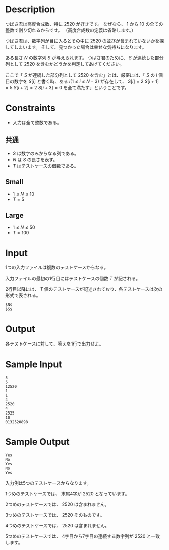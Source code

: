 # Description

つばさ君は高度合成数、特に $2520$ が好きです。
なぜなら、 $1$ から $10$ の全ての整数で割り切れるからです。
（高度合成数の定義は省略します。）

つばさ君は、数字列が目に入るとその中に $2520$ の並びが含まれていないかを探してしまいます。
そして、見つかった場合は幸せな気持ちになります。

ある長さ $N$ の数字列 $S$ が与えられます。
つばさ君のために、 $S$ が連続した部分列として $2520$ を含むかどうかを判定してあげてください。

ここで「 $S$ が連続した部分列として $2520$ を含む」とは、厳密には、「 $S$ の $i$ 個目の数字を $S[i]$ と書く時、ある $i(1 \leq i \leq N-3)$ が存在して、 $S[i] = 2$ $S[i+1] = 5$ $S[i+2] = 2$ $S[i+3] = 0$ を全て満たす」ということです。

# Constraints

* 入力は全て整数である。

## 共通

* $S$ は数字のみからなる列である。
* $N$ は $S$ の長さを表す。
* $T$ はテストケースの個数である。

## Small

* $1 \leq N \leq 10$
* $T = 5$
 
## Large

* $1 \leq N \leq 50$
* $T = 100$

# Input
1つの入力ファイルは複数のテストケースからなる。

入力ファイルの最初の1行目にはテストケースの個数 $T$ が記される。

2行目以降には、 $T$ 個のテストケースが記述されており、各テストケースは次の形式で表される。

```
$N$
$S$
```

# Output
各テストケースに対して、答えを1行で出力せよ。

# Sample Input
```
5
5
12520
1
1
4
2520
4
2525
10
0132520898
```

# Sample Output
```
Yes
No
Yes
No
Yes
```
入力例は5つのテストケースからなります。

1つめのテストケースでは、 末尾4字が $2520$ となっています。

2つめのテストケースでは、 $2520$ は含まれません。

3つめのテストケースでは、 $2520$ そのものです。

4つめのテストケースでは、 $2520$ は含まれません。

5つめのテストケースでは、 4字目から7字目の連続する数字列が $2520$ と一致します。
